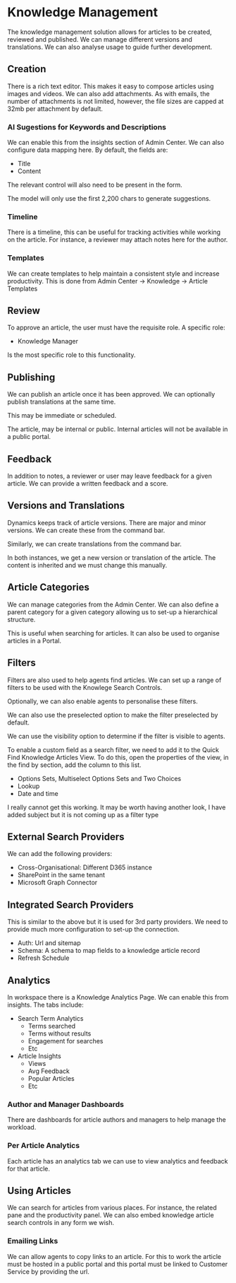 # Knowledge Management

The knowledge management solution allows for articles to be created, reviewed
and published. We can manage different versions and translations. We can also
analyse usage to guide further development.

## Creation

There is a rich text editor. This makes it easy to compose articles using images
and videos. We can also add attachments. As with emails, the number of
attachments is not limited, however, the file sizes are capped at 32mb per
attachment by default.

### AI Sugestions for Keywords and Descriptions

We can enable this from the insights section of Admin Center. We can also
configure data mapping here. By default, the fields are:

- Title
- Content

The relevant control will also need to be present in the form.

The model will only use the first 2,200 chars to generate suggestions.

### Timeline

There is a timeline, this can be useful for tracking activities while working
on the article. For instance, a reviewer may attach notes here for the author.

### Templates

We can create templates to help maintain a consistent style and increase
productivity. This is done from Admin Center -> Knowledge -> Article Templates

## Review

To approve an article, the user must have the requisite role. A specific role:

- Knowledge Manager

Is the most specific role to this functionality.

## Publishing

We can publish an article once it has been approved. We can optionally publish
translations at the same time.

This may be immediate or scheduled.

The article, may be internal or public. Internal articles will not be available
in a public portal.

## Feedback

In addition to notes, a reviewer or user may leave feedback for a given article.
We can provide a written feedback and a score.

## Versions and Translations

Dynamics keeps track of article versions. There are major and minor versions.
We can create these from the command bar.

Similarly, we can create translations from the command bar.

In both instances, we get a new version or translation of the article. The
content is inherited and we must change this manually.

## Article Categories

We can manage categories from the Admin Center. We can also define a parent
category for a given category allowing us to set-up a hierarchical structure.

This is useful when searching for articles. It can also be used to organise
articles in a Portal.

## Filters

Filters are also used to help agents find articles. We can set up a range of
filters to be used with the Knowlege Search Controls.

Optionally, we can also enable agents to personalise these filters.

We can also use the preselected option to make the filter preselected by
default.

We can use the visibility option to determine if the filter is visible to
agents.

To enable a custom field as a search filter, we need to add it to the Quick Find
Knowledge Articles View. To do this, open the properties of the view, in the
find by section, add the column to this list.

- Options Sets, Multiselect Options Sets and Two Choices
- Lookup
- Date and time

I really cannot get this working. It may be worth having another look, I have
added subject but it is not coming up as a filter type

## External Search Providers

We can add the following providers:

- Cross-Organisational: Different D365 instance
- SharePoint in the same tenant
- Microsoft Graph Connector

## Integrated Search Providers

This is similar to the above but it is used for 3rd party providers. We need to
provide much more configuration to set-up the connection.

- Auth: Url and sitemap
- Schema: A schema to map fields to a knowledge article record
- Refresh Schedule

## Analytics

In workspace there is a Knowledge Analytics Page. We can enable this from
insights. The tabs include:

- Search Term Analytics
  - Terms searched
  - Terms without results
  - Engagement for searches
  - Etc
- Article Insights
  - Views
  - Avg Feedback
  - Popular Articles
  - Etc

### Author and Manager Dashboards

There are dashboards for article authors and managers to help manage the
workload.

### Per Article Analytics

Each article has an analytics tab we can use to view analytics and feedback for
that article.

## Using Articles

We can search for articles from various places. For instance, the related pane
and the productivity panel. We can also embed knowledge article search controls
in any form we wish.

### Emailing Links

We can allow agents to copy links to an article. For this to work the article
must be hosted in a public portal and this portal must be linked to Customer
Service by providing the url.

